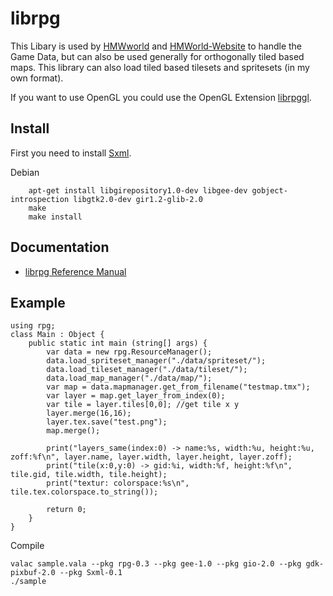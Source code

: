 librpg
=========

This Libary is used by [HMWworld](https://github.com/JumpLink/HMWorld) and [HMWorld-Website](https://github.com/JumpLink/HMWorld-Website) to handle the Game Data, but can also be used generally for orthogonally tiled based maps.
This library can also load tiled based tilesets and spritesets (in my own format).

If you want to use OpenGL you could use the OpenGL Extension [librpggl](https://github.com/JumpLink/librpggl).

Install
-------

First you need to install [Sxml](https://github.com/JumpLink/simple-xml-reader-vala).

Debian

        apt-get install libgirepository1.0-dev libgee-dev gobject-introspection libgtk2.0-dev gir1.2-glib-2.0
        make
        make install
        
Documentation
-------------

 * [librpg Reference Manual](http://doc.hmworld.eu)
        
Example
-------

```vala
using rpg;
class Main : Object {
	public static int main (string[] args) {
		var data = new rpg.ResourceManager();
		data.load_spriteset_manager("./data/spriteset/");
		data.load_tileset_manager("./data/tileset/");
		data.load_map_manager("./data/map/");
		var map = data.mapmanager.get_from_filename("testmap.tmx");
		var layer = map.get_layer_from_index(0);
		var tile = layer.tiles[0,0]; //get tile x y
		layer.merge(16,16);
		layer.tex.save("test.png");
		map.merge();

		print("layers_same(index:0) -> name:%s, width:%u, height:%u, zoff:%f\n", layer.name, layer.width, layer.height, layer.zoff);
		print("tile(x:0,y:0) -> gid:%i, width:%f, height:%f\n", tile.gid, tile.width, tile.height);
		print("textur: colorspace:%s\n", tile.tex.colorspace.to_string());
		
		return 0;
	}
}

```

Compile

	valac sample.vala --pkg rpg-0.3 --pkg gee-1.0 --pkg gio-2.0 --pkg gdk-pixbuf-2.0 --pkg Sxml-0.1
	./sample
